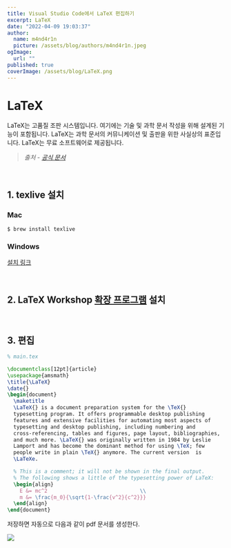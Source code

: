 ```yaml
---
title: Visual Studio Code에서 LaTeX 편집하기
excerpt: LaTeX
date: "2022-04-09 19:03:37"
author:
  name: m4nd4r1n
  picture: /assets/blog/authors/m4nd4r1n.jpeg
ogImage:
  url: ""
published: true
coverImage: /assets/blog/LaTeX.png
---
```


# LaTeX

LaTeX는 고품질 조판 시스템입니다. 여기에는 기술 및 과학 문서 작성을 위해 설계된 기능이 포함됩니다. LaTeX는 과학 문서의 커뮤니케이션 및 출판을 위한 사실상의 표준입니다. LaTeX는 무료 소프트웨어로 제공됩니다.

> _출처_ - _[공식 문서](https://www.latex-project.org/help/documentation/)_

<br>

## 1. texlive 설치

### Mac

```shell
$ brew install texlive
```

### Windows

[설치 링크](https://www.tug.org/texlive/windows.html)

<br>

## 2. LaTeX Workshop [확장 프로그램](https://marketplace.visualstudio.com/items?itemName=James-Yu.latex-workshop) 설치

<br>

## 3. 편집

```latex
% main.tex

\documentclass[12pt]{article}
\usepackage{amsmath}
\title{\LaTeX}
\date{}
\begin{document}
  \maketitle
  \LaTeX{} is a document preparation system for the \TeX{}
  typesetting program. It offers programmable desktop publishing
  features and extensive facilities for automating most aspects of
  typesetting and desktop publishing, including numbering and
  cross-referencing, tables and figures, page layout, bibliographies,
  and much more. \LaTeX{} was originally written in 1984 by Leslie
  Lamport and has become the dominant method for using \TeX; few
  people write in plain \TeX{} anymore. The current version  is
  \LaTeXe.

  % This is a comment; it will not be shown in the final output.
  % The following shows a little of the typesetting power of LaTeX:
  \begin{align}
    E &= mc^2                              \\
    m &= \frac{m_0}{\sqrt{1-\frac{v^2}{c^2}}}
  \end{align}
\end{document}
```

저장하면 자동으로 다음과 같이 pdf 문서를 생성한다.

![](/assets/blog/LaTeX-preview.png)
